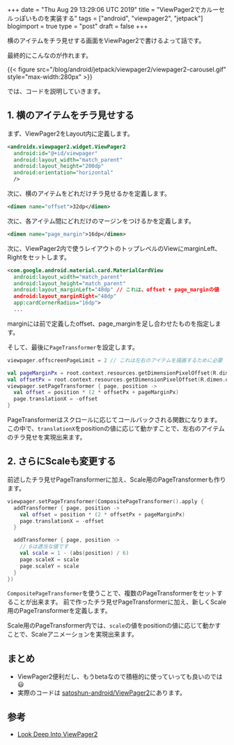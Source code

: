 +++
date = "Thu Aug 29 13:29:06 UTC 2019"
title = "ViewPager2でカルーセルっぽいものを実装する"
tags = ["android", "viewpager2", "jetpack"]
blogimport = true
type = "post"
draft = false
+++

横のアイテムをチラ見せする画面をViewPager2で書けるよって話です。

最終的にこんなのが作れます。

{{< figure src="/blog/android/jetpack/viewpager2/viewpager2-carousel.gif" style="max-width:280px" >}}

では、コードを説明していきます。

## 1. 横のアイテムをチラ見せする

まず、ViewPager2をLayout内に定義します。

```xml
<androidx.viewpager2.widget.ViewPager2
  android:id="@+id/viewpager"
  android:layout_width="match_parent"
  android:layout_height="200dp"
  android:orientation="horizontal"
  />
```

次に、横のアイテムをどれだけチラ見せるかを定義します。

```xml
<dimen name="offset">32dp</dimen>
```

次に、各アイテム間にどれだけのマージンをつけるかを定義します。

```xml
<dimen name="page_margin">16dp</dimen>
```

次に、ViewPager2内で使うレイアウトのトップレベルのViewにmarginLeft、Rightをセットします。

```xml
<com.google.android.material.card.MaterialCardView
  android:layout_width="match_parent"
  android:layout_height="match_parent"
  android:layout_marginLeft="48dp" // これは、offset + page_marginの値
  android:layout_marginRight="48dp"
  app:cardCornerRadius="16dp">
  ...
```

marginには前で定義したoffset、page_marginを足し合わせたものを指定します。

そして、最後に`PageTransformer`を設定します。

```kotlin
viewpager.offscreenPageLimit = 2 // これは左右のアイテムを描画するために必要

val pageMarginPx = root.context.resources.getDimensionPixelOffset(R.dimen.page_margin)
val offsetPx = root.context.resources.getDimensionPixelOffset(R.dimen.offset)
viewpager.setPageTransformer { page, position ->
  val offset = position * (2 * offsetPx + pageMarginPx)
  page.translationX = -offset
}
```

PageTransformerはスクロールに応じてコールバックされる関数になります。
この中で、`translationX`をpositionの値に応じて動かすことで、左右のアイテムのチラ見せを実現出来ます。

## 2. さらにScaleも変更する

前述したチラ見せPageTransformerに加え、Scale用のPageTransformerも作ります。

```kotlin
viewpager.setPageTransformer(CompositePageTransformer().apply {
  addTransformer { page, position ->
    val offset = position * (2 * offsetPx + pageMarginPx)
    page.translationX = -offset
  }

  addTransformer { page, position ->
    // 6は適当な値です
    val scale = 1 - (abs(position) / 6)
    page.scaleX = scale
    page.scaleY = scale
  }
})
```

`CompositePageTransformer`を使うことで、複数のPageTransformerをセットすることが出来ます。
前で作ったチラ見せPageTransformerに加え、新しくScale用のPageTransformerを定義します。

Scale用のPageTransformer内では、`scale`の値をpositionの値に応じて動かすことで、Scaleアニメーションを実現出来ます。

## まとめ

- ViewPager2便利だし、もうbetaなので積極的に使っていっても良いのでは😃
- 実際のコードは [satoshun-android/ViewPager2](https://github.com/satoshun-android-example/ViewPager2)にあります。

## 参考

- [Look Deep Into ViewPager2](https://proandroiddev.com/look-deep-into-viewpager2-13eb8e06e419)